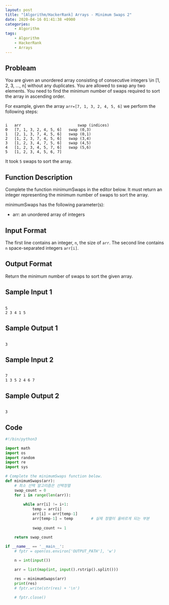 ```yaml
---
layout: post
title: "[Algorithm/HackerRank] Arrays - Minimum Swaps 2"
date: 2020-04-16 01:41:38 +0900
categories: 
    - Algorithm
tags:
    - Algorithm
    - HackerRank
    - Arrays
---
```


<!-- more -->


## Probleam
You are given an unordered array consisting of consecutive integers \in [1, 2, 3, ..., n] without any duplicates. You are allowed to swap any two elements. You need to find the minimum number of swaps required to sort the array in ascending order.

For example, given the array `arr=[7, 1, 3, 2, 4, 5, 6]` we perform the following steps:
```

i   arr                         swap (indices)
0   [7, 1, 3, 2, 4, 5, 6]   swap (0,3)
1   [2, 1, 3, 7, 4, 5, 6]   swap (0,1)
2   [1, 2, 3, 7, 4, 5, 6]   swap (3,4)
3   [1, 2, 3, 4, 7, 5, 6]   swap (4,5)
4   [1, 2, 3, 4, 5, 7, 6]   swap (5,6)
5   [1, 2, 3, 4, 5, 6, 7]
```

It took `5` swaps to sort the array.

## Function Description
Complete the function minimumSwaps in the editor below. It must return an integer representing the minimum number of swaps to sort the array.

minimumSwaps has the following parameter(s):

- arr: an unordered array of integers

## Input Format
The first line contains an integer, `n`, the size of `arr`.
The second line contains `n` space-separated integers `arr[i]`.

## Output Format
Return the minimum number of swaps to sort the given array.

## Sample Input 1
```

5
2 3 4 1 5
```


## Sample Output 1
```

3
```


## Sample Input 2
```

7
1 3 5 2 4 6 7
```


## Sample Output 2
```

3
```


## Code

```python
#!/bin/python3

import math
import os
import random
import re
import sys

# Complete the minimumSwaps function below.
def minimumSwaps(arr):
    # 최소 선택 알고리즘은 선택정렬
    swap_count = 0
    for i in range(len(arr)):
        
        while arr[i] != i+1:
            temp = arr[i]
            arr[i] = arr[temp-1]
            arr[temp-1] = temp        # 실제 정렬이 올바르게 되는 부분
            
            swap_count += 1

    return swap_count
    
if __name__ == '__main__':
    # fptr = open(os.environ['OUTPUT_PATH'], 'w')

    n = int(input())

    arr = list(map(int, input().rstrip().split()))

    res = minimumSwaps(arr)
    print(res)
    # fptr.write(str(res) + '\n')

    # fptr.close()

```
